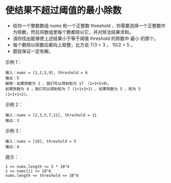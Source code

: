 # 使结果不超过阈值的最小除数
- 给你一个整数数组 nums 和一个正整数 threshold  ，你需要选择一个正整数作为除数，然后将数组里每个数都除以它，并对除法结果求和。
- 请你找出能够使上述结果小于等于阈值 threshold 的除数中 最小 的那个。
- 每个数除以除数后都向上取整，比方说 7/3 = 3 ， 10/2 = 5 。
- 题目保证一定有解。 

示例 1：
```
输入：nums = [1,2,5,9], threshold = 6
输出：5
解释：如果除数为 1 ，我们可以得到和为 17 （1+2+5+9）。
如果除数为 4 ，我们可以得到和为 7 (1+1+2+3) 。如果除数为 5 ，和为 5 (1+1+1+2)。
```
示例 2：
```
输入：nums = [2,3,5,7,11], threshold = 11
输出：3
```
示例 3：
```
输入：nums = [19], threshold = 5
输出：4
``` 

提示：
```
1 <= nums.length <= 5 * 10^4
1 <= nums[i] <= 10^6
nums.length <= threshold <= 10^6
```